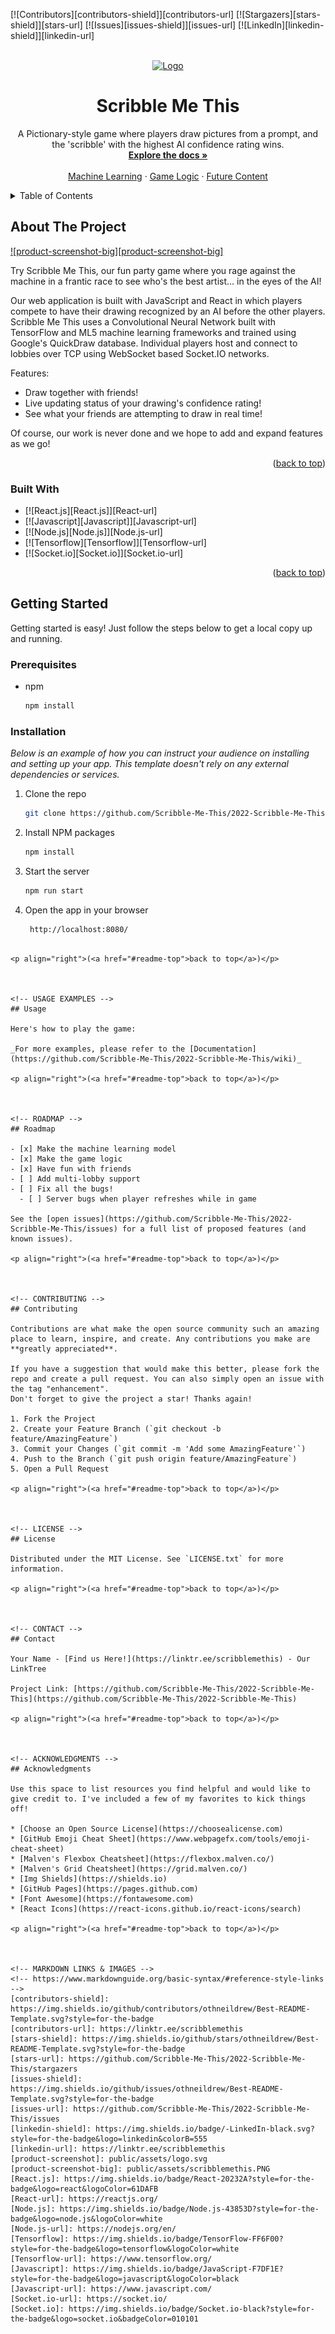 [![Contributors][contributors-shield]][contributors-url]
[![Stargazers][stars-shield]][stars-url]
[![Issues][issues-shield]][issues-url]
[![LinkedIn][linkedin-shield]][linkedin-url]


<!-- PROJECT LOGO -->
<br />
<div align="center">
  <a href="https://github.com/Scribble-Me-This">
    <img src="public/assets/logo.svg" alt="Logo" width="80" height="80">
  </a>

  <h1 align="center">Scribble Me This</h1>

  <p align="center">
    A Pictionary-style game where players draw pictures from a prompt, and the 'scribble' with the highest AI confidence rating wins.
    <br />
    <a href="https://github.com/Scribble-Me-This/2022-Scribble-Me-This/wiki"><strong>Explore the docs »</strong></a>
    <br />
    <br />
    <a href="https://github.com/Scribble-Me-This/2022-Scribble-Me-This/wiki/Training-the-Machine-Learning-Model">Machine Learning</a>
    ·
    <a href="https://github.com/Scribble-Me-This/2022-Scribble-Me-This/wiki/Game-Logic">Game Logic</a>
    ·
    <a href="https://github.com/Scribble-Me-This/2022-Scribble-Me-This/wiki/Future-Additions">Future Content</a>
  </p>
</div>



<!-- TABLE OF CONTENTS -->
<details>
  <summary>Table of Contents</summary>
  <ol>
    <li>
      <a href="#about-the-project">About The Project</a>
      <ul>
        <li><a href="#built-with">Built With</a></li>
      </ul>
    </li>
    <li>
      <a href="#getting-started">Getting Started</a>
      <ul>
        <li><a href="#prerequisites">Prerequisites</a></li>
        <li><a href="#installation">Installation</a></li>
      </ul>
    </li>
    <li><a href="#usage">Usage</a></li>
    <li><a href="#roadmap">Roadmap</a></li>
    <li><a href="#contributing">Contributing</a></li>
    <li><a href="#license">License</a></li>
    <li><a href="#contact">Contact</a></li>
    <li><a href="#acknowledgments">Acknowledgments</a></li>
  </ol>
</details>



<!-- ABOUT THE PROJECT -->
## About The Project

[![product-screenshot-big][product-screenshot-big]](https://example.com)

Try Scribble Me This, our fun party game where you rage against the machine in a frantic race to see who's the best artist...
in the eyes of the AI!

Our web application is built with JavaScript and React in which players compete to have their drawing recognized by an AI before the other players. 
Scribble Me This uses a Convolutional Neural Network built with TensorFlow and ML5 machine learning frameworks and trained using Google's QuickDraw database. 
Individual players host and connect to lobbies over TCP using WebSocket based Socket.IO networks.

Features:
* Draw together with friends!
* Live updating status of your drawing's confidence rating!
* See what your friends are attempting to draw in real time!

Of course, our work is never done and we hope to add and expand features as we go!

<p align="right">(<a href="#readme-top">back to top</a>)</p>



### Built With

* [![React.js][React.js]][React-url]
* [![Javascript][Javascript]][Javascript-url]
* [![Node.js][Node.js]][Node.js-url]
* [![Tensorflow][Tensorflow]][Tensorflow-url]
* [![Socket.io][Socket.io]][Socket.io-url]

<p align="right">(<a href="#readme-top">back to top</a>)</p>



<!-- GETTING STARTED -->
## Getting Started

Getting started is easy! Just follow the steps below to get a local copy up and running.

### Prerequisites

* npm
  ```sh
  npm install 
  ```

### Installation

_Below is an example of how you can instruct your audience on installing and setting up your app. This template doesn't rely on any external dependencies or services._

1. Clone the repo
   ```sh
   git clone https://github.com/Scribble-Me-This/2022-Scribble-Me-This.git
   ```
2. Install NPM packages
   ```sh
   npm install
   ```
3. Start the server
   ```js
   npm run start
   ```
4. Open the app in your browser
   ```sh
    http://localhost:8080/
  ```

<p align="right">(<a href="#readme-top">back to top</a>)</p>



<!-- USAGE EXAMPLES -->
## Usage

Here's how to play the game:

_For more examples, please refer to the [Documentation](https://github.com/Scribble-Me-This/2022-Scribble-Me-This/wiki)_

<p align="right">(<a href="#readme-top">back to top</a>)</p>



<!-- ROADMAP -->
## Roadmap

- [x] Make the machine learning model
- [x] Make the game logic
- [x] Have fun with friends
- [ ] Add multi-lobby support
- [ ] Fix all the bugs!
    - [ ] Server bugs when player refreshes while in game

See the [open issues](https://github.com/Scribble-Me-This/2022-Scribble-Me-This/issues) for a full list of proposed features (and known issues).

<p align="right">(<a href="#readme-top">back to top</a>)</p>



<!-- CONTRIBUTING -->
## Contributing

Contributions are what make the open source community such an amazing place to learn, inspire, and create. Any contributions you make are **greatly appreciated**.

If you have a suggestion that would make this better, please fork the repo and create a pull request. You can also simply open an issue with the tag "enhancement".
Don't forget to give the project a star! Thanks again!

1. Fork the Project
2. Create your Feature Branch (`git checkout -b feature/AmazingFeature`)
3. Commit your Changes (`git commit -m 'Add some AmazingFeature'`)
4. Push to the Branch (`git push origin feature/AmazingFeature`)
5. Open a Pull Request

<p align="right">(<a href="#readme-top">back to top</a>)</p>



<!-- LICENSE -->
## License

Distributed under the MIT License. See `LICENSE.txt` for more information.

<p align="right">(<a href="#readme-top">back to top</a>)</p>



<!-- CONTACT -->
## Contact

Your Name - [Find us Here!](https://linktr.ee/scribblemethis) - Our LinkTree

Project Link: [https://github.com/Scribble-Me-This/2022-Scribble-Me-This](https://github.com/Scribble-Me-This/2022-Scribble-Me-This)

<p align="right">(<a href="#readme-top">back to top</a>)</p>



<!-- ACKNOWLEDGMENTS -->
## Acknowledgments

Use this space to list resources you find helpful and would like to give credit to. I've included a few of my favorites to kick things off!

* [Choose an Open Source License](https://choosealicense.com)
* [GitHub Emoji Cheat Sheet](https://www.webpagefx.com/tools/emoji-cheat-sheet)
* [Malven's Flexbox Cheatsheet](https://flexbox.malven.co/)
* [Malven's Grid Cheatsheet](https://grid.malven.co/)
* [Img Shields](https://shields.io)
* [GitHub Pages](https://pages.github.com)
* [Font Awesome](https://fontawesome.com)
* [React Icons](https://react-icons.github.io/react-icons/search)

<p align="right">(<a href="#readme-top">back to top</a>)</p>



<!-- MARKDOWN LINKS & IMAGES -->
<!-- https://www.markdownguide.org/basic-syntax/#reference-style-links -->
[contributors-shield]: https://img.shields.io/github/contributors/othneildrew/Best-README-Template.svg?style=for-the-badge
[contributors-url]: https://linktr.ee/scribblemethis
[stars-shield]: https://img.shields.io/github/stars/othneildrew/Best-README-Template.svg?style=for-the-badge
[stars-url]: https://github.com/Scribble-Me-This/2022-Scribble-Me-This/stargazers
[issues-shield]: https://img.shields.io/github/issues/othneildrew/Best-README-Template.svg?style=for-the-badge
[issues-url]: https://github.com/Scribble-Me-This/2022-Scribble-Me-This/issues
[linkedin-shield]: https://img.shields.io/badge/-LinkedIn-black.svg?style=for-the-badge&logo=linkedin&colorB=555
[linkedin-url]: https://linktr.ee/scribblemethis
[product-screenshot]: public/assets/logo.svg
[product-screenshot-big]: public/assets/scribblemethis.PNG
[React.js]: https://img.shields.io/badge/React-20232A?style=for-the-badge&logo=react&logoColor=61DAFB
[React-url]: https://reactjs.org/
[Node.js]: https://img.shields.io/badge/Node.js-43853D?style=for-the-badge&logo=node.js&logoColor=white
[Node.js-url]: https://nodejs.org/en/
[Tensorflow]: https://img.shields.io/badge/TensorFlow-FF6F00?style=for-the-badge&logo=tensorflow&logoColor=white
[Tensorflow-url]: https://www.tensorflow.org/
[Javascript]: https://img.shields.io/badge/JavaScript-F7DF1E?style=for-the-badge&logo=javascript&logoColor=black
[Javascript-url]: https://www.javascript.com/
[Socket.io-url]: https://socket.io/
[Socket.io]: https://img.shields.io/badge/Socket.io-black?style=for-the-badge&logo=socket.io&badgeColor=010101
